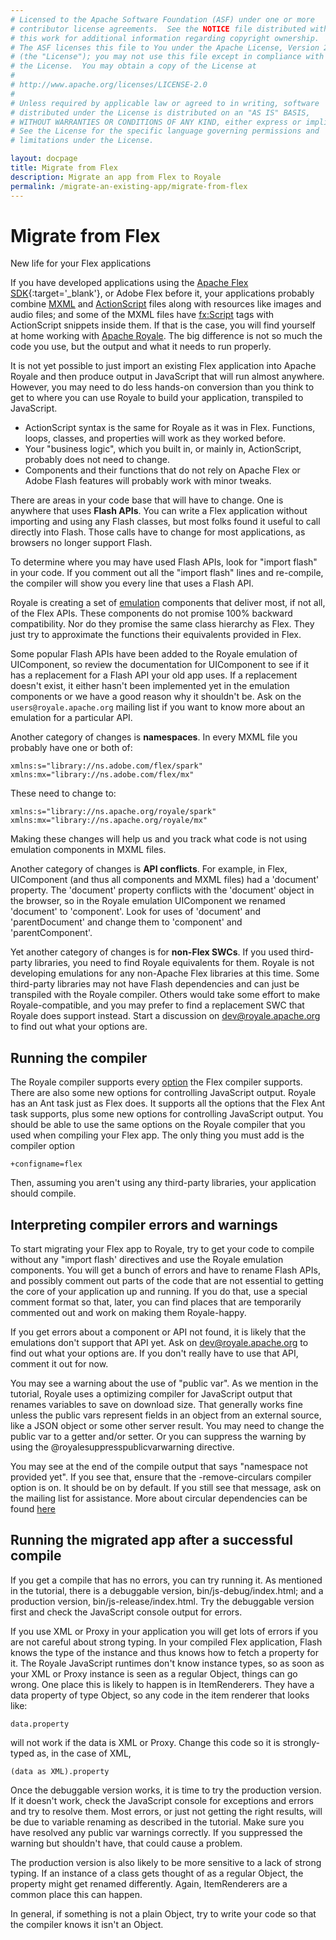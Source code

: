 ```yaml
---
# Licensed to the Apache Software Foundation (ASF) under one or more
# contributor license agreements.  See the NOTICE file distributed with
# this work for additional information regarding copyright ownership.
# The ASF licenses this file to You under the Apache License, Version 2.0
# (the "License"); you may not use this file except in compliance with
# the License.  You may obtain a copy of the License at
# 
# http://www.apache.org/licenses/LICENSE-2.0
# 
# Unless required by applicable law or agreed to in writing, software
# distributed under the License is distributed on an "AS IS" BASIS,
# WITHOUT WARRANTIES OR CONDITIONS OF ANY KIND, either express or implied.
# See the License for the specific language governing permissions and
# limitations under the License.

layout: docpage
title: Migrate from Flex
description: Migrate an app from Flex to Royale
permalink: /migrate-an-existing-app/migrate-from-flex
---
```


<!-- This is from material created by Peter Ent and modified by Tom Chiverton: https://cwiki.apache.org/confluence/pages/viewpage.action?pageId=34013930 -->


# Migrate from Flex

New life for your Flex applications

If you have developed applications using the [Apache Flex SDK](https://flex.apache.org/){:target='_blank'}, or Adobe Flex before it, your applications probably combine [MXML](features/mxml) and [ActionScript](features/as3) files along with resources like images and audio files; and some of the MXML files have <fx:Script> tags with ActionScript snippets inside them. If that is the case, you will find yourself at home working with [Apache Royale](https://royale.apache.org/). The big difference is not so much the code you use, but the output and what it needs to run properly.

It is not yet possible to just import an existing Flex application into Apache Royale and then produce output in JavaScript that will run almost anywhere. However, you may need to do less hands-on conversion than you think to get to where you can use Royale to build your application, transpiled to JavaScript.

- ActionScript syntax is the same for Royale as it was in Flex. Functions, loops, classes, and properties will work as they worked before.
- Your "business logic", which you built in, or mainly in, ActionScript, probably does not need to change. 
- Components and their functions that do not rely on Apache Flex or Adobe Flash features will probably work with minor tweaks.

There are areas in your code base that will have to change. One is anywhere that uses **Flash APIs**. You can write a Flex application without importing and using any Flash classes, but most folks found it useful to call directly into Flash. Those calls have to change for most applications, as browsers no longer support Flash.

To determine where you may have used Flash APIs, look for "import flash" in your code. If you comment out all the "import flash" lines and re-compile, the compiler will show you every line that uses a Flash API.

Royale is creating a set of [emulation](/migrate-an-existing-app/emulation) components that deliver most, if not all, of the Flex APIs. These components do not promise 100% backward compatibility. Nor do they promise the same class hierarchy as Flex. They just try to approximate the functions their equivalents provided in Flex.

Some popular Flash APIs have been added to the Royale emulation of UIComponent, so review the documentation for UIComponent to see if it has a replacement for a Flash API your old app uses. If a replacement doesn't exist, it either hasn't been implemented yet in the emulation components or we have a good reason why it shouldn't be. Ask on the `users@royale.apache.org` mailing list if you want to know more about an emulation for a particular API.

Another category of changes is **namespaces**. In every MXML file you probably have one or both of:

```mxml
xmlns:s="library://ns.adobe.com/flex/spark" 
xmlns:mx="library://ns.adobe.com/flex/mx"

```

These need to change to:

```mxml
xmlns:s="library://ns.apache.org/royale/spark" 
xmlns:mx="library://ns.apache.org/royale/mx"

```

Making these changes will help us and you track what code is not using emulation components in MXML files.

Another category of changes is **API conflicts**. For example, in Flex, UIComponent (and thus all components and MXML files) had a 'document' property. The 'document' property conflicts with the 'document' object in the browser, so in the Royale emulation UIComponent we renamed 'document' to 'component'. Look for uses of 'document' and 'parentDocument' and change them to 'component' and 'parentComponent'.

Yet another category of changes is for **non-Flex SWCs**. If you used third-party libraries, you need to find Royale equivalents for them.  Royale is not developing emulations for any non-Apache Flex libraries at this time. Some third-party libraries may not have Flash dependencies and can just be transpiled with the Royale compiler. Others would take some effort to make Royale-compatible, and you may prefer to find a replacement SWC that Royale does support instead. Start a discussion on dev@royale.apache.org to find out what your options are.

## Running the compiler

The Royale compiler supports every [option](compiler-options) the Flex compiler supports. There are also some new options for controlling JavaScript output. Royale has an Ant task just as Flex does. It supports all the options that the Flex Ant task supports, plus some new options for controlling JavaScript output. You should be able to use the same options on the Royale compiler that you used when compiling your Flex app. The only thing you must add is the compiler option

`+configname=flex`

Then, assuming you aren't using any third-party libraries, your application should compile.

## Interpreting compiler errors and warnings

To start migrating your Flex app to Royale, try to get your code to compile without any "import flash' directives and use the Royale emulation components. You will get a bunch of errors and have to rename Flash APIs, and possibly comment out parts of the code that are not essential to getting the core of your application up and running. If you do that, use a special comment format so that, later, you can find places that are temporarily commented out and work on making them Royale-happy.

If you get errors about a component or API not found, it is likely that the emulations don't support that API yet. Ask on dev@royale.apache.org to find out what your options are. If you don't really have to use that API, comment it out for now.

You may see a warning about the use of "public var". As we mention in the tutorial, Royale uses a optimizing compiler for JavaScript output that renames variables to save on download size. That generally works fine unless the public vars represent fields in an object from an external source, like a JSON object or some other server result. You may need to change the public var to a getter and/or setter. Or you can suppress the warning by using the @royalesuppresspublicvarwarning directive.

You may see at the end of the compile output that says "namespace not provided yet". If you see that, ensure that the -remove-circulars compiler option is on. It should be on by default. If you still see that message, ask on the mailing list for assistance. More about circular dependencies can be found [here](migrate-an-existing-app/circular-dependencies.html)

## Running the migrated app after a successful compile

If you get a compile that has no errors, you can try running it. As mentioned in the tutorial, there is a debuggable version, bin/js-debug/index.html; and a production version, bin/js-release/index.html. Try the debuggable version first and check the JavaScript console output for errors.

If you use XML or Proxy in your application you will get lots of errors if you are not careful about strong typing. In your compiled Flex application, Flash knows the type of the instance and thus knows how to fetch a property for it. The Royale JavaScript runtimes don't know instance types, so as soon as your XML or Proxy instance is seen as a regular Object, things can go wrong. One place this is likely to happen is in ItemRenderers. They have a data property of type Object, so any code in the item renderer that looks like:

`data.property`

will not work if the data is XML or Proxy. Change this code so it is strongly-typed as, in the case of XML,

`(data as XML).property`

Once the debuggable version works, it is time to try the production version. If it doesn't work, check the JavaScript console for exceptions and errors and try to resolve them. Most errors, or just not getting the right results, will be due to variable renaming as described in the tutorial. Make sure you have resolved any public var warnings correctly. If you suppressed the warning but shouldn't have, that could cause a problem.

The production version is also likely to be more sensitive to a lack of strong typing. If an instance of a class gets thought of as a regular Object, the property might get renamed differently. Again, ItemRenderers are a common place this can happen.

In general, if something is not a plain Object, try to write your code so that the compiler knows it isn't an Object.
